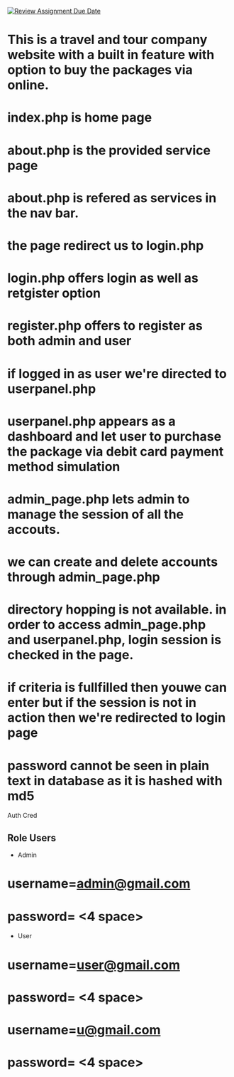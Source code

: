 [![Review Assignment Due Date](https://classroom.github.com/assets/deadline-readme-button-24ddc0f5d75046c5622901739e7c5dd533143b0c8e959d652212380cedb1ea36.svg)](https://classroom.github.com/a/sU8Qvgwb)


# This is a travel and tour company website with a built in feature with option to buy the packages via online.
# index.php is home page
# about.php is the provided service page
# about.php is refered as services in the nav bar.
# the page redirect us to login.php
# login.php offers login as well as retgister option
# register.php offers to register as both admin and user 
# if logged in as user we're directed to userpanel.php
# userpanel.php appears as a dashboard and let user to purchase the package via debit card payment method simulation
# admin_page.php lets admin to manage the session of all the accouts.
# we can create and delete accounts through admin_page.php
# directory hopping is not available. in order to access admin_page.php and userpanel.php, login session is checked in the page.
# if criteria is fullfilled then youwe can enter but if the session is not in action then we're redirected to login page
# password cannot be seen in plain text in database as it is hashed with md5


Auth Cred

## Role Users
- Admin
# username=admin@gmail.com
# password= <4 space>
- User
# username=user@gmail.com
# password= <4 space>

# username=u@gmail.com
# password= <4 space>
